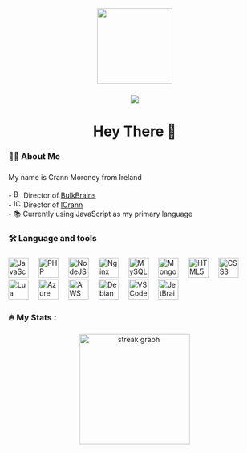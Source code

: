 <div align="center">
  <img height="150" src="https://avatars.githubusercontent.com/u/62957317?v=4"/>
</div>

###

<div align="center">
  <img src="https://visitor-badge.laobi.icu/badge?page_id=page.id"  />
</div>

###

<h1 align="center">Hey There 👋</h1>

###

<h3 align="left">👩‍💻  About Me</h3>

###

<p align="left">My name is Crann Moroney from Ireland<br><br>- <img src="https://bulkbrains.com/img/bulkbrains.svg" height="16" alt="BulkBrains Logo"/> Director of <a target="_blank" href="https://bulkbrains.com">BulkBrains</a><br>- <img src="https://icrann.ie/img/logo.png" height="16" alt="ICrann Logo"/> Director of <a target="_blank" href="https://icrann.ie">ICrann</a><br>- 📚 Currently using JavaScript as my primary language</p>

###

<h3 align="left">🛠 Language and tools</h3>

###

<div align="left">
  <img src="https://cdn.jsdelivr.net/gh/devicons/devicon/icons/javascript/javascript-plain.svg" height="40" alt="JavaScript Logo"  />
  <img width="12" />
  <img src="https://cdn.jsdelivr.net/gh/devicons/devicon@latest/icons/php/php-original.svg" height="40" alt="PHP Logo"  />
  <img width="12" />
  <img src="https://cdn.jsdelivr.net/gh/devicons/devicon/icons/nodejs/nodejs-plain-wordmark.svg" height="40" alt="NodeJS Logo"  />
  <img width="12" />
  <img src="https://cdn.jsdelivr.net/gh/devicons/devicon/icons/nginx/nginx-original.svg" height="40" alt="Nginx Logo"  />
  <img width="12" />
  <img src="https://cdn.jsdelivr.net/gh/devicons/devicon/icons/mysql/mysql-plain-wordmark.svg" height="40" alt="MySQL Logo"  />
  <img width="12" />
  <img src="https://cdn.jsdelivr.net/gh/devicons/devicon/icons/mongodb/mongodb-plain-wordmark.svg" height="40" alt="MongoDB Logo"  />
  <img width="12" />
  <img src="https://cdn.jsdelivr.net/gh/devicons/devicon/icons/html5/html5-plain-wordmark.svg" height="40" alt="HTML5 Logo"  />
  <img width="12" />
  <img src="https://cdn.jsdelivr.net/gh/devicons/devicon/icons/css3/css3-plain-wordmark.svg" height="40" alt="CSS3 Logo"  />
  <img width="12" />
  <img src="https://cdn.jsdelivr.net/gh/devicons/devicon@latest/icons/lua/lua-plain.svg" height="40" alt="Lua Logo"  />
  <img width="12" />
  <img src="https://cdn.jsdelivr.net/gh/devicons/devicon@latest/icons/azure/azure-original-wordmark.svg" height="40" alt="Azure Logo"  />
  <img width="12" />
  <img src="https://cdn.jsdelivr.net/gh/devicons/devicon@latest/icons/amazonwebservices/amazonwebservices-original-wordmark.svg" height="40" alt="AWS Logo"  />
  <img width="12" />
  <img src="https://cdn.jsdelivr.net/gh/devicons/devicon@latest/icons/debian/debian-original-wordmark.svg" height="40" alt="Debian Logo"  />
  <img width="12" />
  <img src="https://cdn.jsdelivr.net/gh/devicons/devicon@latest/icons/vscode/vscode-original-wordmark.svg" height="40" alt="VSCode Logo"  />
  <img width="12" />
  <img src="https://cdn.jsdelivr.net/gh/devicons/devicon@latest/icons/jetbrains/jetbrains-original.svg" height="40" alt="JetBrains Logo"  />
</div>

###

<h3 align="left">🔥   My Stats :</h3>

###

<div align="center">
  <img src="https://streak-stats.demolab.com?user=icrann&locale=en&mode=daily&theme=dark&hide_border=false&border_radius=5&order=3" height="220" alt="streak graph"  />
</div>

###
